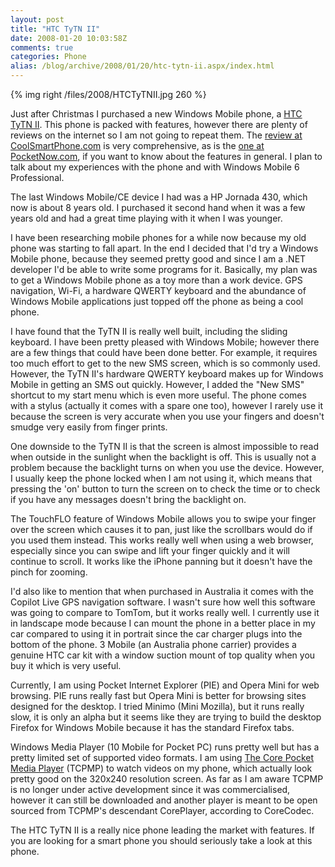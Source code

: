 ```yaml
---
layout: post
title: "HTC TyTN II"
date: 2008-01-20 10:03:58Z
comments: true
categories: Phone
alias: /blog/archive/2008/01/20/htc-tytn-ii.aspx/index.html
---
```


{% img right /files/2008/HTCTyTNII.jpg 260 %}

Just after Christmas I purchased a new Windows Mobile phone, a [HTC TyTN II][1]. This phone is packed with features, however there are
plenty of reviews on the internet so I am not going to repeat them. The [review at CoolSmartPhone.com][2] is very comprehensive, as is
the [one at PocketNow.com][3], if you want to know about the features in general. I plan to talk about my experiences with the phone
and with Windows Mobile 6 Professional.

The last Windows Mobile/CE device I had was a HP Jornada 430, which now is about 8 years old. I purchased it second hand when it was a
few years old and had a great time playing with it when I was younger.

I have been researching mobile phones for a while now because my old phone was starting to fall apart. In the end I decided that I'd try
a Windows Mobile phone, because they seemed pretty good and since I am a .NET developer I'd be able to write some programs for it.
Basically, my plan was to get a Windows Mobile phone as a toy more than a work device. GPS navigation, Wi-Fi, a hardware QWERTY keyboard
and the abundance of Windows Mobile applications just topped off the phone as being a cool phone.

I have found that the TyTN II is really well built, including the sliding keyboard. I have been pretty pleased with Windows Mobile;
however there are a few things that could have been done better. For example, it requires too much effort to get to the new SMS screen,
which is so commonly used. However, the TyTN II's hardware QWERTY keyboard makes up for Windows Mobile in getting an SMS out quickly.
However, I added the "New SMS" shortcut to my start menu which is even more useful. The phone comes with a stylus (actually it comes
with a spare one too), however I rarely use it because the screen is very accurate when you use your fingers and doesn't smudge very
easily from finger prints.

One downside to the TyTN II is that the screen is almost impossible to read when outside in the sunlight when the backlight is off.
This is usually not a problem because the backlight turns on when you use the device. However, I usually keep the phone locked when
I am not using it, which means that pressing the 'on' button to turn the screen on to check the time or to check if you have any messages
doesn't bring the backlight on.

The TouchFLO feature of Windows Mobile allows you to swipe your finger over the screen which causes it to pan, just like the scrollbars
would do if you used them instead. This works really well when using a web browser, especially since you can swipe and lift your finger
quickly and it will continue to scroll. It works like the iPhone panning but it doesn't have the pinch for zooming.

I'd also like to mention that when purchased in Australia it comes with the Copilot Live GPS navigation software. I wasn't sure how well
this software was going to compare to TomTom, but it works really well. I currently use it in landscape mode because I can mount the phone
in a better place in my car compared to using it in portrait since the car charger plugs into the bottom of the phone. 3 Mobile (an Australia
phone carrier) provides a genuine HTC car kit with a window suction mount of top quality when you buy it which is very useful.

Currently, I am using Pocket Internet Explorer (PIE) and Opera Mini for web browsing. PIE runs really fast but Opera Mini is better for
browsing sites designed for the desktop. I tried Minimo (Mini Mozilla), but it runs really slow, it is only an alpha but it seems like
they are trying to build the desktop Firefox for Windows Mobile because it has the standard Firefox tabs.

Windows Media Player (10 Mobile for Pocket PC) runs pretty well but has a pretty limited set of supported video formats. I am using
[The Core Pocket Media Player][4] (TCPMP) to watch videos on my phone, which actually look pretty good on the 320x240 resolution screen.
As far as I am aware TCPMP is no longer under active development since it was commercialised, however it can still be downloaded and
another player is meant to be open sourced from TCPMP's descendant CorePlayer, according to CoreCodec.

The HTC TyTN II is a really nice phone leading the market with features. If you are looking for a smart phone you should seriously take
a look at this phone.

[1]: http://www.htc.com/product/03-product_tytn_II.html
[2]: http://www.coolsmartphone.com/article727.html
[3]: http://www.pocketnow.com/index.php?a=portal_detail&amp;t=reviews&amp;id=988
[4]: http://picard.exceed.hu/tcpmp/test/

